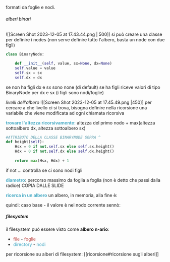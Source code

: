 formati da foglie e nodi.
###### alberi binari
![[Screen Shot 2023-12-05 at 17.43.44.png | 500]]
si può creare una classe per definire i nodes (non serve definire tutto l'albero, basta un node con due figli)
```python
class BinaryNode:

	def __init__(self, value, sx=None, dx=None)
	self.value = value
	self.sx = sx
	self.dx = dx
```
se non ha figli dx e sx sono none (di default)
se ha figli riceve valori di tipo BinaryNode per dx e sx (i figli sono nodi/foglie)

*livelli dell'albero*
![[Screen Shot 2023-12-05 at 17.45.49.png |450]]
per cercare a che livello ci si trova, bisogna definire nella ricorsione una variabile che viene modificata ad ogni chiamata ricorsiva

<font color="#4bacc6">**trovare l'altezza ricorsivamente:**</font>
altezza del primo nodo + max(altezza sottoalbero dx, altezza sottoalbero sx)
```python
#ATTRIBUTO DELLA CLASSE BINARYNODE SOPRA ^
def height(self):
	Hsx = 0 if not.self.sx else self.sx.height()
	Hdx = 0 if not.self.dx else self.dx.height()
	
	return max(Hsx, Hdx) + 1
```
if not ... controlla se ci sono nodi figli

**<font color="#4bacc6">diametro</font>**: percorso massimo da foglia a foglia (non è detto che passi dalla radice)
COPIA DALLE SLIDE

**<font color="#4bacc6">ricerca in un albero</font>** 
un albero, in memoria, alla fine è:

quindi:
caso base - il valore è nel nodo corrente
sennò:


##### filesystem
il filesystem può essere visto come **albero n-ario**:
- <font color="#c0504d">file </font> - <font color="#c0504d">foglie</font>
- <font color="#4bacc6"> directory</font> - <font color="#4bacc6">nodi</font>
 
per ricorsione su alberi di filesystem:  [[ricorsione#ricorsione sugli alberi]]
